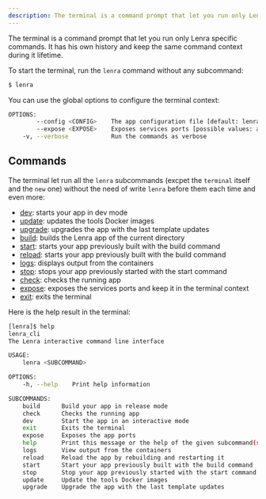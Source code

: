 ```yaml
---
description: The terminal is a command prompt that let you run only Lenra specific commands. It has his own history and keep the same command context during it lifetime.
---
```


The terminal is a command prompt that let you run only Lenra specific commands. It has his own history and keep the same command context during it lifetime.

To start the terminal, run the `lenra` command without any subcommand:

```bash
$ lenra
```

You can use the global options to configure the terminal context:

```bash
OPTIONS:
        --config <CONFIG>    The app configuration file [default: lenra.yml]
        --expose <EXPOSE>    Exposes services ports [possible values: app, devtool, postgres, mongo]
    -v, --verbose            Run the commands as verbose
```

## Commands

The terminal let run all the `lenra` subcommands (excpet the `terminal` itself and the `new` one) without the need of write `lenra` before them each time and even more:


- [dev](../dev.md): starts your app in dev mode
- [update](../update.md): updates the tools Docker images
- [upgrade](../upgrade.md): upgrades the app with the last template updates
- [build](../build.md): builds the Lenra app of the current directory
- [start](../start.md): starts your app previously built with the build command
- [reload](../reload.md): starts your app previously built with the build command
- [logs](../logs.md): displays output from the containers
- [stop](../stop.md): stops your app previously started with the start command
- [check](../check/index.md): checks the running app
- [expose](./expose.md): exposes the services ports and keep it in the terminal context
- [exit](./exit.md): exits the terminal

Here is the help result in the terminal:

```bash
[lenra]$ help
lenra_cli 
The Lenra interactive command line interface

USAGE:
    lenra <SUBCOMMAND>

OPTIONS:
    -h, --help    Print help information

SUBCOMMANDS:
    build      Build your app in release mode
    check      Checks the running app
    dev        Start the app in an interactive mode
    exit       Exits the terminal
    expose     Exposes the app ports
    help       Print this message or the help of the given subcommand(s)
    logs       View output from the containers
    reload     Reload the app by rebuilding and restarting it
    start      Start your app previously built with the build command
    stop       Stop your app previously started with the start command
    update     Update the tools Docker images
    upgrade    Upgrade the app with the last template updates
```
